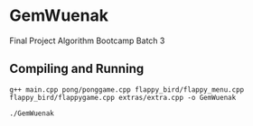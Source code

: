# GemWuenak
Final Project Algorithm Bootcamp Batch 3

## Compiling and Running
`g++ main.cpp pong/ponggame.cpp flappy_bird/flappy_menu.cpp flappy_bird/flappygame.cpp extras/extra.cpp -o GemWuenak`

`./GemWuenak`
